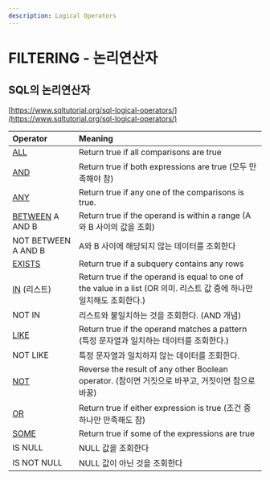 ```yaml
---
description: Logical Operators
---
```


# FILTERING - 논리연산자

## SQL의 논리연산자 

[https://www.sqltutorial.org/sql-logical-operators/](https://www.sqltutorial.org/sql-logical-operators/)

| **Operator** | **Meaning** |
| :--- | :--- |
| [ALL](https://www.sqltutorial.org/sql-all/) | Return true if all comparisons are true  |
| [AND](https://www.sqltutorial.org/sql-and/) | Return true if both expressions are true \(모두 만족해야 참\) |
| [ANY](https://www.sqltutorial.org/sql-any/) | Return true if any one of the comparisons is true. |
| [BETWEEN](https://www.sqltutorial.org/sql-between/)  A AND B  | Return true if the operand is within a range \(A와 B 사이의 값을 조회\) |
| NOT BETWEEN A AND B  | A와 B 사이에 해당되지 않는 데이터를 조회한다  |
| [EXISTS](https://www.sqltutorial.org/sql-exists/) | Return true if a subquery contains any rows |
| [IN](https://www.sqltutorial.org/sql-in/) \(리스트\) | Return true if the operand is equal to one of the value in a list \(OR 의미. 리스트 값 중에 하나만 일치해도 조회한다.\) |
| NOT IN | 리스트와 불일치하는 것을 조회한다. \(AND 개념\)  |
| [LIKE](https://www.sqltutorial.org/sql-like/) | Return true if the operand matches a pattern \(특정 문자열과 일치하는 데이터를 조회한다.\)  |
| NOT LIKE | 특정 문자열과 일치하지 않는 데이터를 조회한다. |
| [NOT](https://www.sqltutorial.org/sql-not/) | Reverse the result of any other Boolean operator. \(참이면 거짓으로 바꾸고, 거짓이면 참으로 바꿈\)  |
| [OR](https://www.sqltutorial.org/sql-or/) | Return true if either expression is true \(조건 중 하나만 만족해도 참\) |
| [SOME](https://www.sqltutorial.org/sql-any/) | Return true if some of the expressions are true |
| IS NULL | NULL 값을 조회한다  |
| IS NOT NULL | NULL 값이 아닌 것을 조회한다  |

